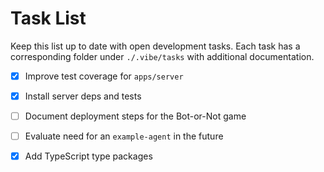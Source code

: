 # Task List

Keep this list up to date with open development tasks. Each task has a
corresponding folder under `./.vibe/tasks` with additional documentation.

- [x] Improve test coverage for `apps/server`
- [x] Install server deps and tests
- [ ] Document deployment steps for the Bot-or-Not game
- [ ] Evaluate need for an `example-agent` in the future
- [x] Add TypeScript type packages

